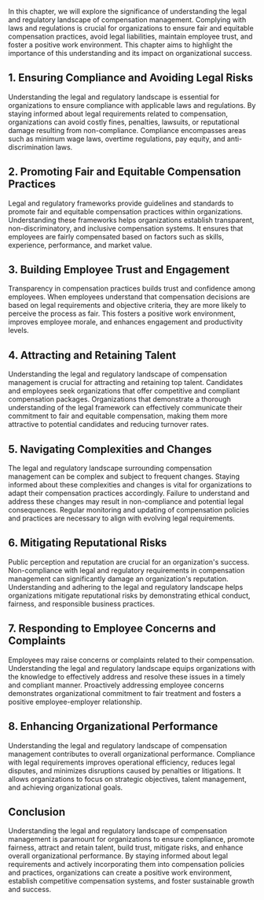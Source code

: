 
In this chapter, we will explore the significance of understanding the legal and regulatory landscape of compensation management. Complying with laws and regulations is crucial for organizations to ensure fair and equitable compensation practices, avoid legal liabilities, maintain employee trust, and foster a positive work environment. This chapter aims to highlight the importance of this understanding and its impact on organizational success.

**1. Ensuring Compliance and Avoiding Legal Risks**
---------------------------------------------------

Understanding the legal and regulatory landscape is essential for organizations to ensure compliance with applicable laws and regulations. By staying informed about legal requirements related to compensation, organizations can avoid costly fines, penalties, lawsuits, or reputational damage resulting from non-compliance. Compliance encompasses areas such as minimum wage laws, overtime regulations, pay equity, and anti-discrimination laws.

**2. Promoting Fair and Equitable Compensation Practices**
----------------------------------------------------------

Legal and regulatory frameworks provide guidelines and standards to promote fair and equitable compensation practices within organizations. Understanding these frameworks helps organizations establish transparent, non-discriminatory, and inclusive compensation systems. It ensures that employees are fairly compensated based on factors such as skills, experience, performance, and market value.

**3. Building Employee Trust and Engagement**
---------------------------------------------

Transparency in compensation practices builds trust and confidence among employees. When employees understand that compensation decisions are based on legal requirements and objective criteria, they are more likely to perceive the process as fair. This fosters a positive work environment, improves employee morale, and enhances engagement and productivity levels.

**4. Attracting and Retaining Talent**
--------------------------------------

Understanding the legal and regulatory landscape of compensation management is crucial for attracting and retaining top talent. Candidates and employees seek organizations that offer competitive and compliant compensation packages. Organizations that demonstrate a thorough understanding of the legal framework can effectively communicate their commitment to fair and equitable compensation, making them more attractive to potential candidates and reducing turnover rates.

**5. Navigating Complexities and Changes**
------------------------------------------

The legal and regulatory landscape surrounding compensation management can be complex and subject to frequent changes. Staying informed about these complexities and changes is vital for organizations to adapt their compensation practices accordingly. Failure to understand and address these changes may result in non-compliance and potential legal consequences. Regular monitoring and updating of compensation policies and practices are necessary to align with evolving legal requirements.

**6. Mitigating Reputational Risks**
------------------------------------

Public perception and reputation are crucial for an organization's success. Non-compliance with legal and regulatory requirements in compensation management can significantly damage an organization's reputation. Understanding and adhering to the legal and regulatory landscape helps organizations mitigate reputational risks by demonstrating ethical conduct, fairness, and responsible business practices.

**7. Responding to Employee Concerns and Complaints**
-----------------------------------------------------

Employees may raise concerns or complaints related to their compensation. Understanding the legal and regulatory landscape equips organizations with the knowledge to effectively address and resolve these issues in a timely and compliant manner. Proactively addressing employee concerns demonstrates organizational commitment to fair treatment and fosters a positive employee-employer relationship.

**8. Enhancing Organizational Performance**
-------------------------------------------

Understanding the legal and regulatory landscape of compensation management contributes to overall organizational performance. Compliance with legal requirements improves operational efficiency, reduces legal disputes, and minimizes disruptions caused by penalties or litigations. It allows organizations to focus on strategic objectives, talent management, and achieving organizational goals.

**Conclusion**
--------------

Understanding the legal and regulatory landscape of compensation management is paramount for organizations to ensure compliance, promote fairness, attract and retain talent, build trust, mitigate risks, and enhance overall organizational performance. By staying informed about legal requirements and actively incorporating them into compensation policies and practices, organizations can create a positive work environment, establish competitive compensation systems, and foster sustainable growth and success.
